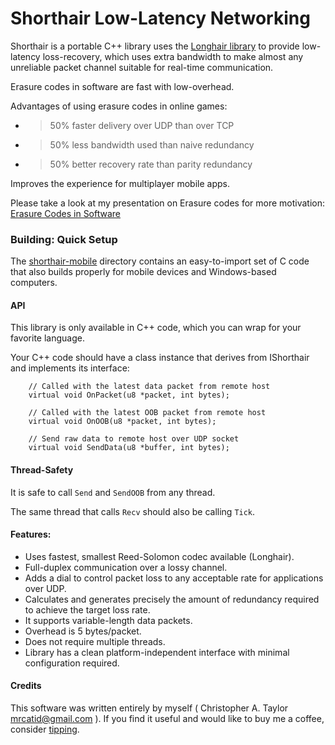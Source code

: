 # Shorthair Low-Latency Networking

Shorthair is a portable C++ library uses the [Longhair library](https://github.com/catid/longhair) to provide low-latency loss-recovery, which uses extra bandwidth to make almost any unreliable packet channel suitable for real-time communication.

Erasure codes in software are fast with low-overhead.

Advantages of using erasure codes in online games:

+ > 50% faster delivery over UDP than over TCP
+ > 50% less bandwidth used than naive redundancy
+ > 50% better recovery rate than parity redundancy

Improves the experience for multiplayer mobile apps.

Please take a look at my presentation on Erasure codes for more motivation:
[Erasure Codes in Software](https://github.com/catid/shorthair/blob/master/docs/ErasureCodesInSoftware.pdf)


### Building: Quick Setup

The [shorthair-mobile](https://github.com/catid/shorthair/tree/master/shorthair-mobile)
directory contains an easy-to-import set of C code that also
builds properly for mobile devices and Windows-based computers.


#### API

This library is only available in C++ code, which you can wrap for your favorite language.

Your C++ code should have a class instance that derives from IShorthair and
implements its interface:

~~~
	// Called with the latest data packet from remote host
	virtual void OnPacket(u8 *packet, int bytes);

	// Called with the latest OOB packet from remote host
	virtual void OnOOB(u8 *packet, int bytes);

	// Send raw data to remote host over UDP socket
	virtual void SendData(u8 *buffer, int bytes);
~~~


#### Thread-Safety

It is safe to call `Send` and `SendOOB` from any thread.

The same thread that calls `Recv` should also be calling `Tick`.


#### Features:

+ Uses fastest, smallest Reed-Solomon codec available (Longhair).
+ Full-duplex communication over a lossy channel.
+ Adds a dial to control packet loss to any acceptable rate for applications over UDP.
+ Calculates and generates precisely the amount of redundancy required to achieve the target loss rate.
+ It supports variable-length data packets.
+ Overhead is 5 bytes/packet.
+ Does not require multiple threads.
+ Library has a clean platform-independent interface with minimal configuration required.


#### Credits

This software was written entirely by myself ( Christopher A. Taylor <mrcatid@gmail.com> ).  If you
find it useful and would like to buy me a coffee, consider [tipping](https://www.gittip.com/catid/).

